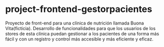 # project-frontend-gestorpacientes

Proyecto de front-end para una clínica de nutrición llamada Buona Vita(ficticia). 
Desarrollo de funcionalidades para que los usuarios de los stores de esta clínica puedan gestionar a los pacientes de una forma más fácil y con un registro y control más accesible y más eficiente y eficaz.
